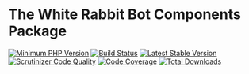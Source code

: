 # The White Rabbit Bot Components Package

[![Minimum PHP Version](https://img.shields.io/badge/php-%3E%3D%207.2-8FA0BF.svg)](https://php.net/)
[![Build Status](https://travis-ci.com/alecrabbit/twrb-php-components.svg?branch=master)](https://travis-ci.com/alecrabbit/twrb-php-components)
[![Latest Stable Version](https://poser.pugx.org/alecrabbit/twrb-php-components/v/stable)](https://packagist.org/packages/alecrabbit/twrb-php-components)
[![Scrutinizer Code Quality](https://scrutinizer-ci.com/g/alecrabbit/twrb-php-components/badges/quality-score.png?b=master)](https://scrutinizer-ci.com/g/alecrabbit/twrb-php-components/?branch=master)
[![Code Coverage](https://scrutinizer-ci.com/g/alecrabbit/twrb-php-components/badges/coverage.png?b=master)](https://scrutinizer-ci.com/g/alecrabbit/twrb-php-components/?branch=master)
[![Total Downloads](https://poser.pugx.org/alecrabbit/twrb-php-components/downloads)](https://packagist.org/packages/alecrabbit/twrb-php-components)
